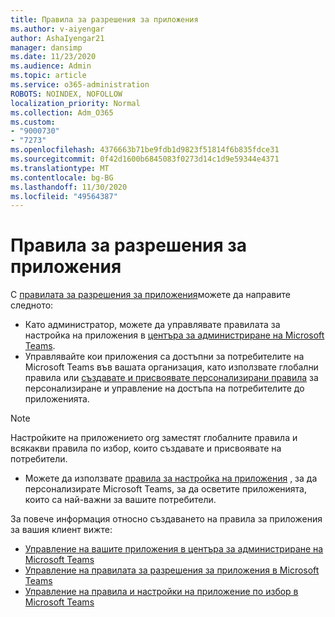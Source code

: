 ```yaml
---
title: Правила за разрешения за приложения
ms.author: v-aiyengar
author: AshaIyengar21
manager: dansimp
ms.date: 11/23/2020
ms.audience: Admin
ms.topic: article
ms.service: o365-administration
ROBOTS: NOINDEX, NOFOLLOW
localization_priority: Normal
ms.collection: Adm_O365
ms.custom:
- "9000730"
- "7273"
ms.openlocfilehash: 4376663b71be9fdb1d9823f51814f6b835fdce31
ms.sourcegitcommit: 0f42d1600b6845083f0273d14c1d9e59344e4371
ms.translationtype: MT
ms.contentlocale: bg-BG
ms.lasthandoff: 11/30/2020
ms.locfileid: "49564387"
---
```

# <a name="app-permission-policies"></a>Правила за разрешения за приложения

С [правилата за разрешения за приложения](https://docs.microsoft.com/microsoftteams/teams-app-permission-policies)можете да направите следното:
- Като администратор, можете да управлявате правилата за настройка на приложения в [центъра за администриране на Microsoft Teams](https://admin.teams.microsoft.com/policies/app-permission).
- Управлявайте кои приложения са достъпни за потребителите на Microsoft Teams във вашата организация, като използвате глобални правила или [създавате и присвоявате персонализирани правила](https://docs.microsoft.com/microsoftteams/teams-app-permission-policies#create-a-custom-app-permission-policy) за персонализиране и управление на достъпа на потребителите до приложенията. 
> [!NOTE]
> Настройките на приложението org заместят глобалните правила и всякакви правила по избор, които създавате и присвоявате на потребители.
- Можете да използвате [правила за настройка на приложения](https://docs.microsoft.com/microsoftteams/teams-app-setup-policies) , за да персонализирате Microsoft Teams, за да осветите приложенията, които са най-важни за вашите потребители. 


За повече информация относно създаването на правила за приложения за вашия клиент вижте:
- [Управление на вашите приложения в центъра за администриране на Microsoft Teams](https://docs.microsoft.com/MicrosoftTeams/manage-apps)
- [Управление на правилата за разрешения за приложения в Microsoft Teams](https://docs.microsoft.com/microsoftteams/teams-app-permission-policies)
- [Управление на правила и настройки на приложение по избор в Microsoft Teams](https://docs.microsoft.com/MicrosoftTeams/teams-custom-app-policies-and-settings)
